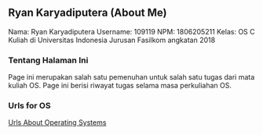 ## Ryan Karyadiputera (About Me)

Nama: Ryan Karyadiputera
Username: 109119
NPM: 1806205211
Kelas: OS C
Kuliah di Universitas Indonesia Jurusan Fasilkom angkatan 2018

### Tentang Halaman Ini
Page ini merupakan salah satu pemenuhan untuk salah satu tugas dari mata kuliah OS. Page ini berisi riwayat tugas selama masa perkuliahan OS.

### Urls for OS
[Urls About Operating Systems](URLs/)
